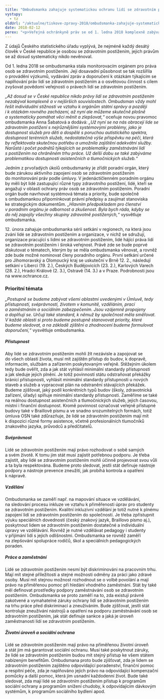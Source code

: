 ```yaml
---
title: "Ombudsmanka zahajuje systematickou ochranu lidí se zdravotním postižením"
vystupy:
  - tz
oldUrl: "/aktualne/tiskove-zpravy-2018/ombudsmanka-zahajuje-systematickou-ochranu-lidi-se-zdravotnim-postizenim"
date: 2018-02-12
perex: "<p>Veřejná ochránkyně práv se od 1. ledna 2018 komplexně zabývá naplňováním práv lidí se zdravotním postižením. Prioritními oblastmi monitorování budou vzdělání, práce, přístupnost, svéprávnost a sociální zabezpečení.</p>"
---
```


<!-- imported from the old website -->

<p>Z údajů Českého statistického úřadu vyplývá, že nejméně každý desátý člověk v České republice je osobou se zdravotním postižením, jejich právům se až dosud systematicky nikdo nevěnoval.</p> <p>Od 1. ledna 2018 se ombudsmanka stala monitorovacím orgánem pro práva osob se zdravotním postižením. Její dosavadní působnost se tak rozšířila o provádění výzkumů, vydávání zpráv a doporučení k otázkám týkajícím se naplňování práv lidí se zdravotním postižením a o osvětovou činnost s cílem zvyšovat povědomí veřejnosti o právech lidí se zdravotním postižením. </p> <p><i>„Až dosud se v České republice nikdo právy lidí se zdravotním postižením nezabýval komplexně a v nejširších souvislostech. Ombudsman vždy mohl řešit individuální stížnosti ve vztahu k orgánům státní správy a později i k otázkám rovného zacházení, až nyní ale můžeme skutečně plošně a systematicky pomáhat věci měnit a zlepšovat,“</i> oceňuje novou pravomoc ombudsmanka Anna Šabatová a dodává: <i>„Už nyní se na nás obracejí lide se zdravotním postižení s nejrůznějšími systémovými problémy, jako je dostupnost služeb pro děti a dospělé s poruchou autistického spektra, dostupnost terénních služeb, nedostatečná výše příspěvku na péči, která by reflektovala skutečnou potřebu a umožnila zajištění adekvátní služby. Narůstá i počet podnětů týkajících se problematiky zaměstnávání lidí s postižením na chráněném trhu práce. Už delší dobu se také zabýváme problematikou dostupnosti asistenčních a tlumočnických služeb.“</i></p> <p>Jedním z prvořadých úkolů ombudsmanky je zřídit poradní orgán, který bude zárukou aktivního zapojení osob se zdravotním postižením do monitorování práv podle úmluvy. V jedenáctičlenném poradním orgánu by měli být lidé zastupující různé typy zdravotního postižení, lidé, kteří se angažují v oblasti ochrany práv osob se zdravotním postižením. Poradní orgán bude navrhovat systémová témata a priority, bude společně s ombudsmankou připomínkovat právní předpisy a zaujímat stanoviska ke strategickým dokumentům. <i>„Hlavním předpokladem pro členství v poradním orgánu je odbornost a zkušenost. Byla bych ráda, kdyby se do něj zapojily všechny skupiny zdravotně postižených,“</i> vysvětluje ombudsmanka.</p> <p>12. února zahajuje ombudsmanka sérii setkání v regionech, na která jsou zváni lidé se zdravotním postižením a organizace, v nichž se sdružují, organizace pracující s lidmi se zdravotním postižením, lidé hájící práva lidí se zdravotním postižením i široká veřejnost. Právě zde se bude poprvé diskutovat o tématech, kterým by se měla ombudsmanka věnovat, a rovněž zde bude možné nominovat členy poradního orgánu. První setkání určené pro Jihomoravský a Olomoucký kraj se uskuteční v Brně 12. 2., následují setkání v Liberci (19. 2.), Českých Budějovicích (23. 2.), Karlových Varech (28. 2.), Hradci Králové (2. 3.), Ostravě (14. 3.) a v Praze. Podrobnosti jsou na www.ochrance.cz.</p> <h3>Prioritní témata</h3> <p><i>„Postupně se budeme zabývat všemi oblastmi uvedenými v Úmluvě, tedy přístupností, svéprávností, životem v komunitě, vzděláním, prací a zaměstnáním a sociálním zabezpečením. Jsou vzájemně propojeny a doplňují se. Určují také standard, k němuž by společnost měla směřovat. V každé oblasti si proto budeme postupně stanovovat priority, které budeme sledovat, a na základě zjištění a zhodnocení budeme formulovat doporučení,“</i> vysvětluje ombudsmanka.</p> <h5>Přístupnost</h5> <p>Aby lidé se zdravotním postižením mohli žít nezávisle a zapojovat se do všech oblastí života, musí mít zajištěn přístup do budov, k dopravě, informacím, službám a zařízením poskytovaným veřejně. Stěžejním úkolem tedy bude ověřit, zda a jak stát vyhlásil minimální standardy přístupnosti a jak sleduje jejich plnění. Je totiž povinností státu odstraňovat překážky bránící přístupnosti, vyhlásit minimální standardy přístupnosti u nových staveb a služeb a vypracovat plán na odstranění stávajících překážek. Budeme zjišťovat, jaký podíl konkrétních typů budov (školy, zdravotnická zařízení, úřady) splňuje minimální standardy přístupnosti. Zaměříme se také na reálnou dostupnost asistenčních a tlumočnických služeb, jejich časovou, místní i finanční dostupnost. Kromě povinnost označovat veřejně přístupné budovy také v Braillově písmu a ve snadno srozumitelných formách, totiž úmluva OSN také zdůrazňuje, že lidé se zdravotním postižením mají mít k dispozici různé formy asistence, včetně profesionálních tlumočníků znakového jazyka, průvodců a předčitatelů.</p> <h5>Svéprávnost</h5> <p>Lidé se zdravotním postižením mají právo rozhodovat o sobě samých a svém životě. K tomu jim stát musí zajistit potřebnou podporu. Je třeba zajistit, aby lidé se zdravotním postižením mohli účinně projevovat svou vůli a ta byla respektována. Budeme proto sledovat, jestli stát definuje nástroje podpory a nástroje prevence zneužití, jak probíhá kontrola a opatření k nápravě.</p> <h5>Vzdělání</h5> <p>Ombudsmanka se zaměří např. na mapování situace ve vzdělávání, na sledování procesu inkluze ve vztahu k přiměřenosti úprav pro studenty se zdravotním postižením. Kvalitní inkluzivní vzdělání je totiž nutné k plnému zapojení lidí se zdravotním postižením do společnosti. Je třeba zpřístupnit výuku speciálních dovedností (český znakový jazyk, Braillovo písmo aj.), poskytnout lidem se zdravotním postižením dostatečné a individuální úpravy ve vzdělávání. Rovněž je nutné vzdělávat pedagogy i studenty v přijímání lidí s jejich odlišnostmi. Ombudsmanka se rovněž zaměří na zlepšování spolupráce rodičů, škol a speciálních pedagogických poraden.</p> <h5>Práce a zaměstnání</h5> <p>Lidé se zdravotním postižením nesmí být diskriminováni na pracovním trhu. Mají mít stejné příležitosti a stejné možnosti odměny za práci jako zdravé osoby. Musí mít stejnou možnost rozhodnout se o volbě povolání a mají právo na přiměřenou pomoc při hledání vhodného zaměstnání. Stát by také měl definovat prostředky podpory zaměstnávání osob se zdravotním postižením. Ombudsmanka se proto zaměří na to, zda existují právně zakotvené a vymahatelné záruky ochrany lidí se zdravotním postižením na trhu práce před diskriminací a zneužíváním. Bude zjišťovat, jestli stát kontroluje zneužívání nástrojů a opatření na podporu zaměstnávání osob se zdravotním postižením, jak stát definuje sankce a jaká je úroveň zaměstnanosti lidí se zdravotním postižením.</p> <h5>Životní úroveň a sociální ochrana</h5> Lidé se zdravotním postižením mají právo na přiměřenou životní úroveň a stát jim má garantovat sociální ochranu. Musí také poskytnout záruky, že lidé se zdravotním postižením budou mít stejný přístup ke všem státem nabízeným benefitům. Ombudsmana proto bude zjišťovat, zda je lidem se zdravotním postižením zajištěno odpovídající poradenství, finanční pomoc a respitní péče, zda je naplňováno jejich právo na odpovídající kompenzační pomůcky a další pomoc, která jim usnadní každodenní život. Bude také sledovat, zda mají lidé se zdravotním postižením přístup k programům sociální ochrany a programům snížení chudoby, k odpovídajícím dávkovým systémům, k programům sociálního bydlení apod.
